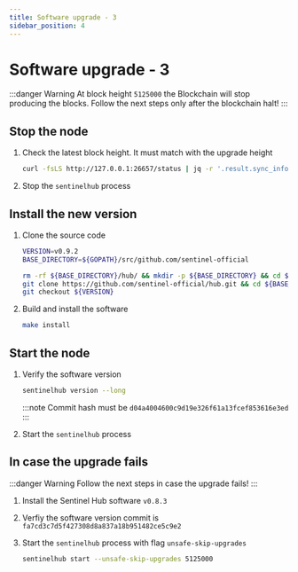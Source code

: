 ```yaml
---
title: Software upgrade - 3
sidebar_position: 4
---
```


# Software upgrade - 3

:::danger Warning
At block height `5125000` the Blockchain will stop producing the blocks. Follow the next steps only after the blockchain halt!
:::

## Stop the node

1. Check the latest block height. It must match with the upgrade height

    ``` sh
    curl -fsLS http://127.0.0.1:26657/status | jq -r '.result.sync_info.latest_block_height'
    ```

2. Stop the `sentinelhub` process

## Install the new version

1. Clone the source code

    ``` sh
    VERSION=v0.9.2
    BASE_DIRECTORY=${GOPATH}/src/github.com/sentinel-official

    rm -rf ${BASE_DIRECTORY}/hub/ && mkdir -p ${BASE_DIRECTORY} && cd ${BASE_DIRECTORY}/ && \
    git clone https://github.com/sentinel-official/hub.git && cd ${BASE_DIRECTORY}/hub/ && \
    git checkout ${VERSION}
    ```

2. Build and install the software

    ``` sh
    make install
    ```

## Start the node

1. Verify the software version

    ``` sh
    sentinelhub version --long
    ```

    :::note
    Commit hash must be `d04a4004600c9d19e326f61a13fcef853616e3ed`
    :::

2. Start the `sentinelhub` process

## In case the upgrade fails

:::danger Warning
Follow the next steps in case the upgrade fails!
:::

1. Install the Sentinel Hub software `v0.8.3`

2. Verfiy the software version commit is `fa7cd3c7d5f427308d8a837a18b951482ce5c9e2`

3. Start the `sentinelhub` process with flag `unsafe-skip-upgrades`

    ``` sh
    sentinelhub start --unsafe-skip-upgrades 5125000
    ```